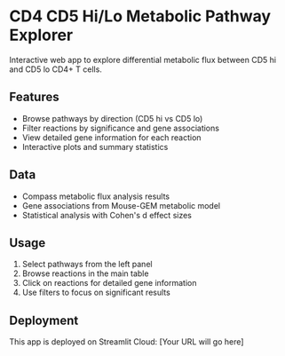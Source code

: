 # CD4 CD5 Hi/Lo Metabolic Pathway Explorer

Interactive web app to explore differential metabolic flux between CD5 hi and CD5 lo CD4+ T cells.

## Features
- Browse pathways by direction (CD5 hi vs CD5 lo)
- Filter reactions by significance and gene associations
- View detailed gene information for each reaction
- Interactive plots and summary statistics

## Data
- Compass metabolic flux analysis results
- Gene associations from Mouse-GEM metabolic model
- Statistical analysis with Cohen's d effect sizes

## Usage
1. Select pathways from the left panel
2. Browse reactions in the main table
3. Click on reactions for detailed gene information
4. Use filters to focus on significant results

## Deployment
This app is deployed on Streamlit Cloud: [Your URL will go here]
